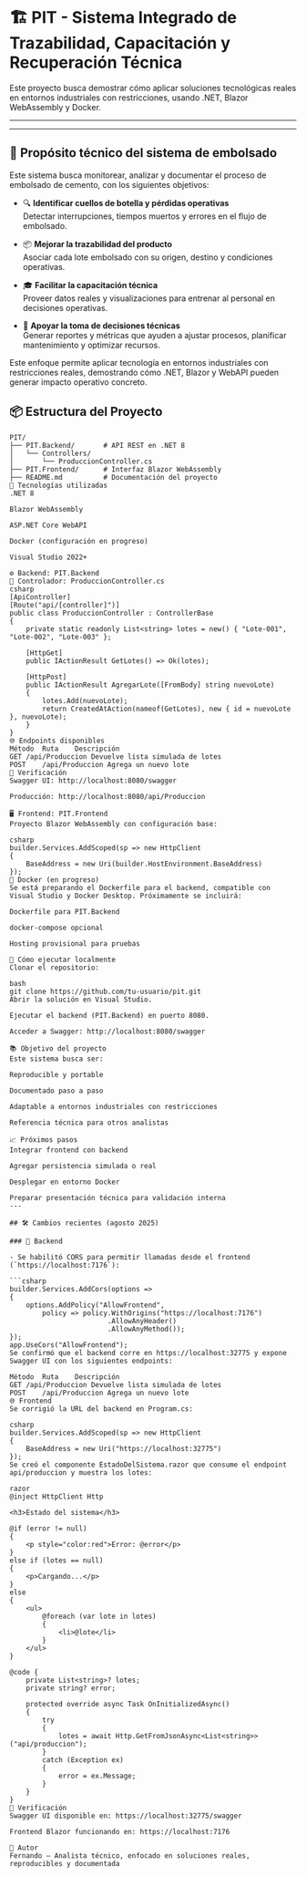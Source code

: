 ﻿# 🏗️ PIT - Sistema Integrado de Trazabilidad, Capacitación y Recuperación Técnica

Este proyecto busca demostrar cómo aplicar soluciones tecnológicas reales en entornos industriales con restricciones, usando .NET, Blazor WebAssembly y Docker.

---
---

## 🎯 Propósito técnico del sistema de embolsado

Este sistema busca monitorear, analizar y documentar el proceso de embolsado de cemento, con los siguientes objetivos:

- 🔍 **Identificar cuellos de botella y pérdidas operativas**  
  Detectar interrupciones, tiempos muertos y errores en el flujo de embolsado.

- 📦 **Mejorar la trazabilidad del producto**  
  Asociar cada lote embolsado con su origen, destino y condiciones operativas.

- 🎓 **Facilitar la capacitación técnica**  
  Proveer datos reales y visualizaciones para entrenar al personal en decisiones operativas.

- 🧠 **Apoyar la toma de decisiones técnicas**  
  Generar reportes y métricas que ayuden a ajustar procesos, planificar mantenimiento y optimizar recursos.

Este enfoque permite aplicar tecnología en entornos industriales con restricciones reales, demostrando cómo .NET, Blazor y WebAPI pueden generar impacto operativo concreto.

## 📦 Estructura del Proyecto

```plaintext
PIT/
├── PIT.Backend/       # API REST en .NET 8
│   └── Controllers/
│       └── ProduccionController.cs
├── PIT.Frontend/      # Interfaz Blazor WebAssembly
├── README.md          # Documentación del proyecto
🚀 Tecnologías utilizadas
.NET 8

Blazor WebAssembly

ASP.NET Core WebAPI

Docker (configuración en progreso)

Visual Studio 2022+

⚙️ Backend: PIT.Backend
🔧 Controlador: ProduccionController.cs
csharp
[ApiController]
[Route("api/[controller]")]
public class ProduccionController : ControllerBase
{
    private static readonly List<string> lotes = new() { "Lote-001", "Lote-002", "Lote-003" };

    [HttpGet]
    public IActionResult GetLotes() => Ok(lotes);

    [HttpPost]
    public IActionResult AgregarLote([FromBody] string nuevoLote)
    {
        lotes.Add(nuevoLote);
        return CreatedAtAction(nameof(GetLotes), new { id = nuevoLote }, nuevoLote);
    }
}
🌐 Endpoints disponibles
Método	Ruta	Descripción
GET	/api/Produccion	Devuelve lista simulada de lotes
POST	/api/Produccion	Agrega un nuevo lote
🧪 Verificación
Swagger UI: http://localhost:8080/swagger

Producción: http://localhost:8080/api/Produccion

🖥️ Frontend: PIT.Frontend
Proyecto Blazor WebAssembly con configuración base:

csharp
builder.Services.AddScoped(sp => new HttpClient
{
    BaseAddress = new Uri(builder.HostEnvironment.BaseAddress)
});
🐳 Docker (en progreso)
Se está preparando el Dockerfile para el backend, compatible con Visual Studio y Docker Desktop. Próximamente se incluirá:

Dockerfile para PIT.Backend

docker-compose opcional

Hosting provisional para pruebas

📌 Cómo ejecutar localmente
Clonar el repositorio:

bash
git clone https://github.com/tu-usuario/pit.git
Abrir la solución en Visual Studio.

Ejecutar el backend (PIT.Backend) en puerto 8080.

Acceder a Swagger: http://localhost:8080/swagger

📚 Objetivo del proyecto
Este sistema busca ser:

Reproducible y portable

Documentado paso a paso

Adaptable a entornos industriales con restricciones

Referencia técnica para otros analistas

📈 Próximos pasos
Integrar frontend con backend

Agregar persistencia simulada o real

Desplegar en entorno Docker

Preparar presentación técnica para validación interna
---

## 🛠️ Cambios recientes (agosto 2025)

### 🔧 Backend

- Se habilitó CORS para permitir llamadas desde el frontend (`https://localhost:7176`):

```csharp
builder.Services.AddCors(options =>
{
    options.AddPolicy("AllowFrontend",
        policy => policy.WithOrigins("https://localhost:7176")
                        .AllowAnyHeader()
                        .AllowAnyMethod());
});
app.UseCors("AllowFrontend");
Se confirmó que el backend corre en https://localhost:32775 y expone Swagger UI con los siguientes endpoints:

Método	Ruta	Descripción
GET	/api/Produccion	Devuelve lista simulada de lotes
POST	/api/Produccion	Agrega un nuevo lote
🌐 Frontend
Se corrigió la URL del backend en Program.cs:

csharp
builder.Services.AddScoped(sp => new HttpClient
{
    BaseAddress = new Uri("https://localhost:32775")
});
Se creó el componente EstadoDelSistema.razor que consume el endpoint api/produccion y muestra los lotes:

razor
@inject HttpClient Http

<h3>Estado del sistema</h3>

@if (error != null)
{
    <p style="color:red">Error: @error</p>
}
else if (lotes == null)
{
    <p>Cargando...</p>
}
else
{
    <ul>
        @foreach (var lote in lotes)
        {
            <li>@lote</li>
        }
    </ul>
}

@code {
    private List<string>? lotes;
    private string? error;

    protected override async Task OnInitializedAsync()
    {
        try
        {
            lotes = await Http.GetFromJsonAsync<List<string>>("api/produccion");
        }
        catch (Exception ex)
        {
            error = ex.Message;
        }
    }
}
📌 Verificación
Swagger UI disponible en: https://localhost:32775/swagger

Frontend Blazor funcionando en: https://localhost:7176

🤝 Autor
Fernando — Analista técnico, enfocado en soluciones reales, reproducibles y documentada